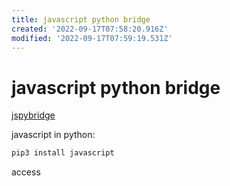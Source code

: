 ```yaml
---
title: javascript python bridge
created: '2022-09-17T07:58:20.916Z'
modified: '2022-09-17T07:59:19.531Z'
---
```


# javascript python bridge

[jspybridge](https://github.com/extremeheat/JSPyBridge)

javascript in python:

```bash
pip3 install javascript
```

access 
